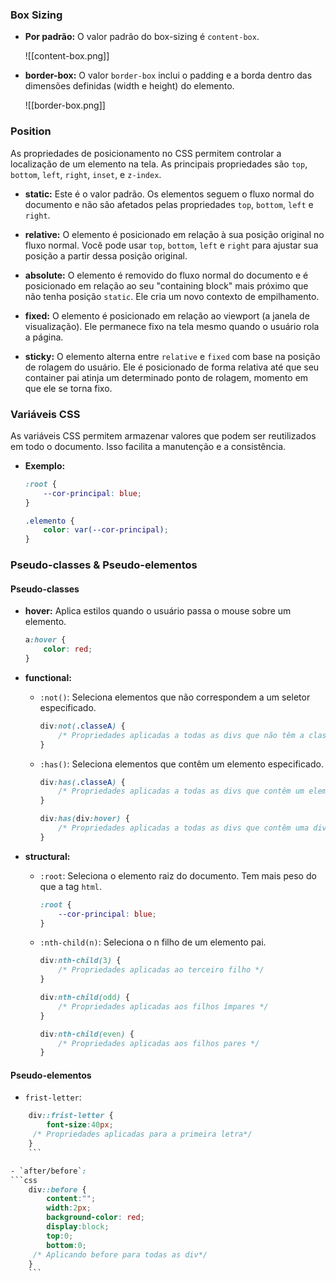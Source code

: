 ### Box Sizing

- **Por padrão:** O valor padrão do box-sizing é `content-box`.

  ![[content-box.png]]

- **border-box:** O valor `border-box` inclui o padding e a borda dentro das dimensões definidas (width e height) do elemento.

  ![[border-box.png]]

### Position

As propriedades de posicionamento no CSS permitem controlar a localização de um elemento na tela. As principais propriedades são `top`, `bottom`, `left`, `right`, `inset`, e `z-index`.

- **static:** Este é o valor padrão. Os elementos seguem o fluxo normal do documento e não são afetados pelas propriedades `top`, `bottom`, `left` e `right`.

- **relative:** O elemento é posicionado em relação à sua posição original no fluxo normal. Você pode usar `top`, `bottom`, `left` e `right` para ajustar sua posição a partir dessa posição original.

- **absolute:** O elemento é removido do fluxo normal do documento e é posicionado em relação ao seu "containing block" mais próximo que não tenha posição `static`. Ele cria um novo contexto de empilhamento.

- **fixed:** O elemento é posicionado em relação ao viewport (a janela de visualização). Ele permanece fixo na tela mesmo quando o usuário rola a página.

- **sticky:** O elemento alterna entre `relative` e `fixed` com base na posição de rolagem do usuário. Ele é posicionado de forma relativa até que seu container pai atinja um determinado ponto de rolagem, momento em que ele se torna fixo.

### Variáveis CSS

As variáveis CSS permitem armazenar valores que podem ser reutilizados em todo o documento. Isso facilita a manutenção e a consistência.

- **Exemplo:**
  ```css
  :root {
      --cor-principal: blue;
  }

  .elemento {
      color: var(--cor-principal);
  }
  ```

### Pseudo-classes & Pseudo-elementos

#### Pseudo-classes

- **hover:** Aplica estilos quando o usuário passa o mouse sobre um elemento.
  ```css
  a:hover {
      color: red;
  }
  ```

- **functional:**
  - `:not()`: Seleciona elementos que não correspondem a um seletor especificado.
    ```css
    div:not(.classeA) {
        /* Propriedades aplicadas a todas as divs que não têm a classeA */
    }
    ```

  - `:has()`: Seleciona elementos que contêm um elemento especificado.
    ```css
    div:has(.classeA) {
        /* Propriedades aplicadas a todas as divs que contêm um elemento com a classeA */
    }

    div:has(div:hover) {
        /* Propriedades aplicadas a todas as divs que contêm uma div que está sendo sobrevoada */
    }
    ```

- **structural:**
  - `:root`: Seleciona o elemento raiz do documento. Tem mais peso do que a tag `html`.
    ```css
    :root {
        --cor-principal: blue;
    }
    ```

  - `:nth-child(n)`: Seleciona o n filho de um elemento pai.
    ```css
    div:nth-child(3) {
        /* Propriedades aplicadas ao terceiro filho */
    }

    div:nth-child(odd) {
        /* Propriedades aplicadas aos filhos ímpares */
    }

    div:nth-child(even) {
        /* Propriedades aplicadas aos filhos pares */
    }
    ```

#### Pseudo-elementos
- `frist-letter`: 
```css
    div::frist-letter {
	    font-size:40px;
     /* Propriedades aplicadas para a primeira letra*/
    }
    ```

- `after/before`: 
```css
    div::before {
	    content:"";
	    width:2px;
	    background-color: red;
	    display:block;
	    top:0;
	    bottom:0;
     /* Aplicando before para todas as div*/
    }
    ```